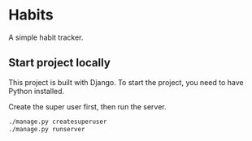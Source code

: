 # Habits

A simple habit tracker.

## Start project locally

This project is built with Django. To start the project, you need to have Python installed.

Create the super user first, then run the server.

```bash
./manage.py createsuperuser
./manage.py runserver
```
